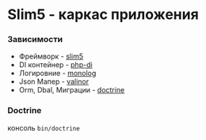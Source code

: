 # Slim5 - каркаc приложения

### Зависимости
- Фреймворк - [slim5](https://www.slimframework.com/)
- DI контейнер - [php-di](https://php-di.org/)
- Логировние - [monolog](https://seldaek.github.io/monolog/)
- Json Мапер - [valinor](https://valinor.cuyz.io/)
- Orm, Dbal, Миграции - [doctrine](https://www.doctrine-project.org/)

### Doctrine
консоль ```bin/doctrine```